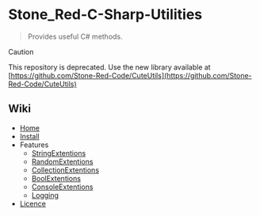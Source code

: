 # Stone_Red-C-Sharp-Utilities

> Provides useful C# methods.

> [!CAUTION]
> This repository is deprecated. Use the new library available at [https://github.com/Stone-Red-Code/CuteUtils](https://github.com/Stone-Red-Code/CuteUtils)

## Wiki

* [Home](https://github.com/Stone-Red-Code/Stone_Red-C-Sharp-Utilities/wiki/Home)
* [Install](https://github.com/Stone-Red-Code/Stone_Red-C-Sharp-Utilities/wiki/Install)
* Features
  * [StringExtentions](https://github.com/Stone-Red-Code/Stone_Red-C-Sharp-Utilities/wiki/StringExtentions)
  * [RandomExtentions](https://github.com/Stone-Red-Code/Stone_Red-C-Sharp-Utilities/wiki/RandomExtentions)
  * [CollectionExtentions](https://github.com/Stone-Red-Code/Stone_Red-C-Sharp-Utilities/wiki/CollectionExtentions)
  * [BoolExtentions](https://github.com/Stone-Red-Code/Stone_Red-C-Sharp-Utilities/wiki/BoolExtentions)
  * [ConsoleExtentions](https://github.com/Stone-Red-Code/Stone_Red-C-Sharp-Utilities/wiki/ConsoleExtentions)
  * [Logging](https://github.com/Stone-Red-Code/Stone_Red-C-Sharp-Utilities/wiki/Logging)
* [Licence](https://github.com/Stone-Red-Code/Stone_Red-C-Sharp-Utilities/blob/main/LICENSE)
